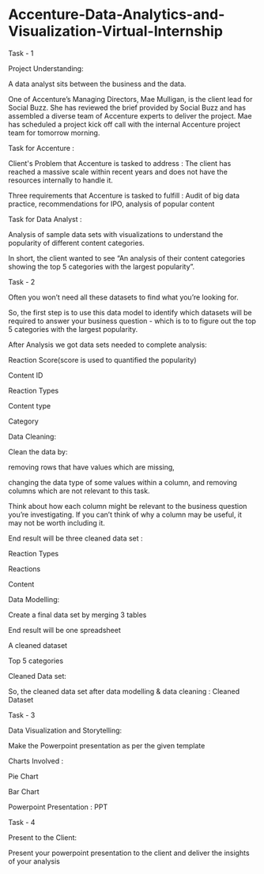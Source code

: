# Accenture-Data-Analytics-and-Visualization-Virtual-Internship
Task - 1

Project Understanding:

A data analyst sits between the business and the data.

One of Accenture’s Managing Directors, Mae Mulligan, is the client lead for Social Buzz.
She has reviewed the brief provided by Social Buzz and has assembled a diverse team of Accenture experts to deliver the project.
Mae has scheduled a project kick off call with the internal Accenture project team for tomorrow morning.

Task for Accenture :

Client's Problem that Accenture is tasked to address : The client has reached a massive scale within recent years and does not have the resources internally to handle it.


Three requirements that Accenture is tasked to fulfill : Audit of big data practice, recommendations for IPO, analysis of popular content

Task for Data Analyst :

Analysis of sample data sets with visualizations to understand the popularity of different content categories.

In short, the client wanted to see “An analysis of their content categories showing the top 5 categories with the largest popularity”.

Task - 2

Often you won’t need all these datasets to find what you’re looking for.

So, the first step is to use this data model to identify which datasets will be required to answer your business question - which is to to figure out the top 5 categories with the largest popularity.

After Analysis we got data sets needed to complete analysis:

Reaction Score(score is used to quantified the popularity)

Content ID

Reaction Types

Content type

Category

Data Cleaning:

Clean the data by:

removing rows that have values which are missing,

changing the data type of some values within a column, and
removing columns which are not relevant to this task.

Think about how each column might be relevant to the business question you’re investigating. If you can’t think of why a column may be useful, it may not be worth including it.

End result will be three cleaned data set :

Reaction Types

Reactions

Content

Data Modelling:

Create a final data set by merging 3 tables

End result will be one spreadsheet

A cleaned dataset

Top 5 categories

Cleaned Data set:

So, the cleaned data set after data modelling & data cleaning : Cleaned Dataset

Task - 3

Data Visualization and Storytelling:

Make the Powerpoint presentation as per the given template

Charts Involved :

Pie Chart

Bar Chart

Powerpoint Presentation : PPT

Task - 4

Present to the Client:

Present your powerpoint presentation to the client and deliver the insights of your analysis
